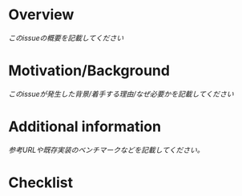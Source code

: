 # Overview
_このissueの概要を記載してください_

# Motivation/Background
_このissueが発生した背景/着手する理由/なぜ必要かを記載してください_

# Additional information
_参考URLや既存実装のベンチマークなどを記載してください。_

# Checklist
